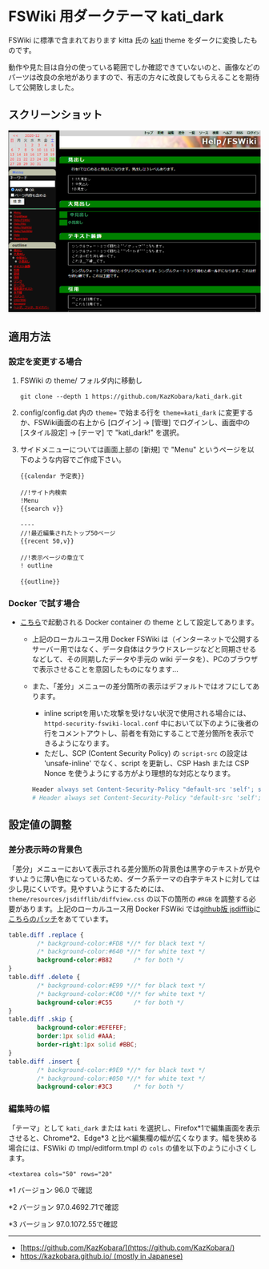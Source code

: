 # FSWiki 用ダークテーマ kati_dark

FSWiki に標準で含まれております kitta 氏の [kati](https://fswiki.osdn.jp/cgi-bin/wiki.cgi?page=BugTrack%2Dtheme%2F4) theme をダークに変換したものです。

動作や見た目は自分の使っている範囲でしか確認できていないのと、画像などのパーツは改良の余地がありますので、有志の方々に改良してもらえることを期待して公開致しました。

## スクリーンショット

![スクリーンショット](./docs/screenshot.png)

## 適用方法

### 設定を変更する場合

1. FSWiki の theme/ フォルダ内に移動し

    ```shell
    git clone --depth 1 https://github.com/KazKobara/kati_dark.git
    ```

1. config/config.dat 内の `theme=` で始まる行を `theme=kati_dark` に変更するか、FSWiki画面の右上から [ログイン] -> [管理] でログインし、画面中の [スタイル設定] -> [テーマ] で "kati_dark!" を選択。

1. サイドメニューについては画面上部の [新規] で "Menu" というページを以下のような内容でご作成下さい。

    ```text
    {{calendar 予定表}}

    //!サイト内検索
    !Menu
    {{search v}}

    ----
    //!最近編集されたトップ50ページ
    {{recent 50,v}}

    //!表示ページの章立て
    ! outline

    {{outline}}
    ```

### Docker で試す場合

- [こちら](https://github.com/KazKobara/dockerfile_fswiki_local)で起動される Docker container の theme として設定してあります。
  - 上記のローカルユース用 Docker FSWiki は（インターネットで公開するサーバー用ではなく、データ自体はクラウドスレージなどと同期させるなどして、その同期したデータや手元の wiki データを）、PCのブラウザで表示させることを意図したものになります…
  - また、「差分」メニューの差分箇所の表示はデフォルトではオフにしてあります。
    - inline scriptを用いた攻撃を受けない状況で使用される場合には、<!--/usr/local/apache2/conf/extra/-->`httpd-security-fswiki-local.conf` 中において以下のように後者の行をコメントアウトし、前者を有効にすることで差分箇所を表示できるようになります。
    - ただし、SCP (Content Security Policy) の `script-src` の設定は 'unsafe-inline' でなく、script を更新し、CSP Hash または CSP Nonce を使うようにする方がより理想的な対応となります。

    ```apache
    Header always set Content-Security-Policy "default-src 'self'; script-src 'self' 'unsafe-inline';"
    # Header always set Content-Security-Policy "default-src 'self';"
    ```

## 設定値の調整

### 差分表示時の背景色

「差分」メニューにおいて表示される差分箇所の背景色は黒字のテキストが見やすいように薄い色になっているため、ダーク系テーマの白字テキストに対しては少し見にくいです。見やすいようにするためには、`theme/resources/jsdifflib/diffview.css` の以下の箇所の `#RGB` を調整する必要があります。上記のローカルユース用 Docker FSWiki では[github版 jsdifflib](https://github.com/cemerick/jsdifflib)に[こちらのパッチ](https://raw.githubusercontent.com/KazKobara/dockerfile_fswiki_local/main/data/diffview_to_both_white_and_black_text.patch)をあてています。

```css
table.diff .replace {
        /* background-color:#FD8 *//* for black text */
        /* background-color:#640 *//* for white text */
        background-color:#B82      /* for both */
}
table.diff .delete {
        /* background-color:#E99 *//* for black text */
        /* background-color:#C00 *//* for white text */
        background-color:#C55      /* for both */
}
table.diff .skip {
        background-color:#EFEFEF;
        border:1px solid #AAA;
        border-right:1px solid #BBC;
}
table.diff .insert {
        /* background-color:#9E9 *//* for black text */
        /* background-color:#050 *//* for white text */
        background-color:#3C3      /* for both */
```

### 編集時の幅

「テーマ」として `kati_dark` または `kati` を選択し、Firefox\*1で編集画面を表示させると、Chrome\*2、Edge\*3 と比べ編集欄の幅が広くなります。幅を狭める場合には、FSWiki の tmpl/editform.tmpl の `cols` の値を以下のように小さくします。

```css
<textarea cols="50" rows="20"
```

\*1 バージョン 96.0 で確認

\*2 バージョン 97.0.4692.71で確認

\*3 バージョン 97.0.1072.55で確認

---

- [https://github.com/KazKobara/](https://github.com/KazKobara/)
- [https://kazkobara.github.io/ (mostly in Japanese)](https://kazkobara.github.io/)
